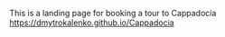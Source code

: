 This is a landing page for booking a tour to Cappadocia
https://dmytrokalenko.github.io/Cappadocia   
